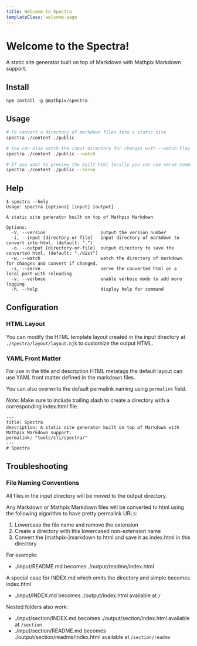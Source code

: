 ```yaml
---
title: Welcome to Spectra
templateClass: welcome-page
---
```


# Welcome to the Spectra!

A static site generator built on top of Markdown with Mathpix Markdown support.

## Install

```
npm install -g @mathpix/spectra
```

## Usage

```sh
# To convert a directory of markdown files into a static site
spectra ./content ./public

# You can also watch the input directory for changes with --watch flag
spectra ./content ./public --watch

# If you want to preview the built html locally you can use serve command
spectra ./content ./public --serve
```

## Help

```
$ spectra --help
Usage: spectra [options] [input] [output]

A static site generator built on top of Mathpix Markdown

Options:
  -V, --version                     output the version number
  -i, --input [directory-or-file]   input directory of markdown to convert into html. (default: ".")
  -o, --output [directory-or-file]  output directory to save the converted html. (default: "./dist")
  -w, --watch                       watch the directory of markdown for changes and convert if changed.
  -s, --serve                       serve the converted html on a local port with reloading
  -v, --verbose                     enable verbose mode to add more logging
  -h, --help                        display help for command
```

## Configuration

### HTML Layout

You can modify the HTML template layout created in the input directory at `./spectra/layout/layout.njk` to customize the output HTML.

### YAML Front Matter

For use in the title and description HTML metatags the default layout can use YAML front matter defined in the markdown files.

You can also overwrite the default permalink naming using `permalink` field.

*Note:* Make sure to include trailing slash to create a directory with a corresponding index.html file.

```
---
title: Spectra
description: A static site generator built on top of Markdown with Mathpix Markdown support.
permalink: "tools/cli/spectra/"
---
# Spectra
````

## Troubleshooting

### File Naming Conventions

All files in the input directory will be moved to the output directory. 

Any Markdown or Mathpix Markdown files will be converted to html using the following algorithm to have pretty permalink URLs:

1. Lowercase the file name and remove the extension
2. Create a directory with this lowercased non-extension name
3. Convert the \[mathpix-\]markdown to html and save it as index.html in this directory

For example:

- ./input/README.md becomes ./output/readme/index.html

A special case for INDEX.md which omits the directory and simple becomes index.html

- ./input/INDEX.md becomes ./output/index.html available at `/`

Nested folders also work:

- ./input/section/INDEX.md becomes ./output/section/index.html available at `/section`
- ./input/section/README.md becomes ./output/section/readme/index.html available at `/section/readme`

